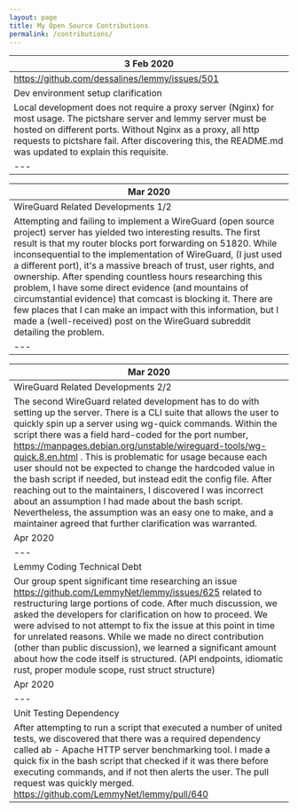 ```yaml
---
layout: page
title: My Open Source Contributions
permalink: /contributions/
---
```


<!--
Type of the contribution should be "Wikipedia edit", "OpenStreet Map feature", "Documentation", "Course website", "Blog",
"Browse Add-on", etc.

The description should include a brief summary of what you did.

Replace the first row with your own contribution. 

-->





 | 3 Feb 2020 |
|---|
 |https://github.com/dessalines/lemmy/issues/501  |  
 | Dev environment setup clarification   | 
 | Local development does not require a proxy server (Nginx) for most usage. The pictshare server and lemmy server must be hosted on different ports. Without Nginx as a proxy, all http requests to pictshare fail. After discovering this, the README.md was updated to explain this requisite.|
|---|
 
  | Mar 2020 |
|---|
 | WireGuard Related Developments 1/2| 
 | Attempting and failing to implement a WireGuard (open source project) server has yielded two interesting results. The first result is that my router blocks port forwarding on 51820. While inconsequential to the implementation of WireGuard, (I just used a different port), it's a massive breach of trust, user rights, and ownership. After spending countless hours researching this problem, I have some direct evidence (and mountains of circumstantial evidence) that comcast is blocking it. There are few places that I can make an impact with this information, but I made a (well-received) post on the WireGuard subreddit detailing the problem.|
|---|
 
 | Mar 2020 |
|---|
 | WireGuard Related Developments 2/2| 
 | The second WireGuard related development has to do with setting up the server. There is a CLI suite that allows the user to quickly spin up a server using wg-quick commands. Within the script there was a field hard-coded for the port number, https://manpages.debian.org/unstable/wireguard-tools/wg-quick.8.en.html . This is problematic for usage because each user should not be expected to change the hardcoded value in the bash script if needed, but instead edit the config file. After reaching out to the maintainers, I discovered I was incorrect about an assumption I had made about the bash script. Nevertheless, the assumption was an easy one to make, and a maintainer agreed that further clarification was warranted.|
 | Apr 2020 |
|---|
 | Lemmy Coding Technical Debt| 
 | Our group spent significant time researching an issue https://github.com/LemmyNet/lemmy/issues/625 related to restructuring large portions of code. After much discussion, we asked the developers for clarification on how to proceed. We were advised to not attempt to fix the issue at this point in time for unrelated reasons. While we made no direct contribution (other than public discussion), we learned a significant amount about how the code itself is structured. (API endpoints, idiomatic rust, proper module scope, rust struct structure)|
 | Apr 2020 |
|---|
 | Unit Testing Dependency| 
 |After attempting to run a script that executed a number of united tests, we discovered that there was a required dependency called ab - Apache HTTP server benchmarking tool. I made a quick fix in the bash script that checked if it was there before executing commands, and if not then alerts the user. The pull request was quickly merged. https://github.com/LemmyNet/lemmy/pull/640|

